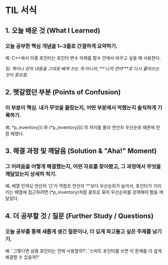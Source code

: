 # TIL 서식

## **1. 오늘 배운 것 (What I Learned)**

### 오늘 공부한 핵심 개념을 1~3줄로 간결하게 요약하기.

예: C++에서 이중 포인터는 포인터 변수 자체를 함수 안에서 바꾸고 싶을 때 사용한다.

_팁: 책이나 강의 내용을 그대로 베껴 쓰는 게 아니라, **'나의 언어'**로 다시 풀어쓰는 것이 중요함._

## **2. 헷갈렸던 부분 (Points of Confusion)**

### 이 부분이 핵심. 내가 무엇을 몰랐는지, 어떤 부분에서 막혔는지 솔직하게 기록하기.

예: *p_inventory[i] 와 (*p_inventory)[i] 의 차이를 몰라 연산자 우선순위 때문에 한참 헤맸다.

## **3. 해결 과정 및 깨달음 (Solution & "Aha!" Moment)**

### 그 어려움을 어떻게 해결했는지, 어떤 자료를 찾아봤고, 그 과정에서 무엇을 깨달았는지 상세히 적기.

예: 배열 인덱싱 연산자 '[]'가 역참조 연산자 '*'보다 우선순위가 높아서, 포인터가 가리키는 배열에 접근하려면 (*p_inventory)처럼 괄호로 묶어 우선순위를 강제해야 함을 깨달았다.

## **4. 더 공부할 것 / 질문 (Further Study / Questions)**

### 오늘 공부를 통해 새롭게 생긴 질문이나, 더 깊게 파고들고 싶은 주제를 남기기.

예: '그렇다면 삼중 포인터는 언제 사용할까?', '스마트 포인터를 쓰면 이 문제를 더 쉽게 해결할 수 있을까?'
